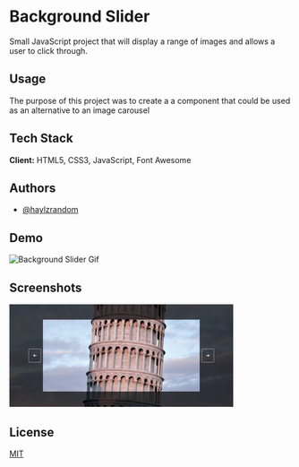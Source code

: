 # Background Slider

Small JavaScript project that will display a range of images and allows a user
to click through.

## Usage

The purpose of this project was to create a a component that could be used as an
alternative to an image carousel

## Tech Stack

**Client:** HTML5, CSS3, JavaScript, Font Awesome

## Authors

- [@haylzrandom](https://www.github.com/haylzrandom)

## Demo

<img src="../../assets/gifs/background-slider.gif" alt="Background Slider Gif" width="500"  />

## Screenshots

<img src="../../assets/screenshots/Background-Slider.png" alt="Background Slider Screenshot" width="400" />

## License

[MIT](https://choosealicense.com/licenses/mit/)

